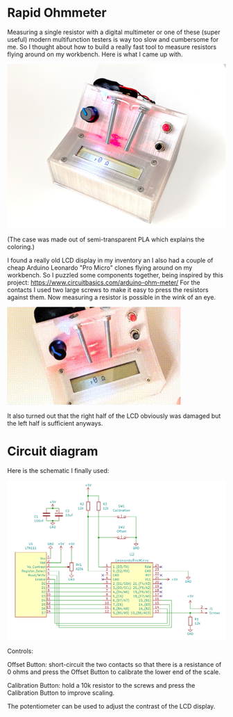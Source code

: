 # Rapid Ohmmeter

Measuring a single resistor with a digital multimeter or one of these (super useful) modern multifunction testers is way too slow and cumbersome for me. So I thought about how to build a really fast tool to measure resistors flying around on my workbench. Here is what I came up with.

<img src="media/photo1.jpg" width="600" />

(The case was made out of semi-transparent PLA which explains the coloring.)

I found a really old LCD display in my inventory an I also had a couple of cheap Arduino Leonardo "Pro Micro" clones flying around on my workbench. So I puzzled some components together, being inspired by this project: https://www.circuitbasics.com/arduino-ohm-meter/ For the contacts I used two large screws to make it easy to press the resistors against them. Now measuring a resistor is possible in the wink of an eye.

<img src="media/resistor.gif" width="400" />

It also turned out that the right half of the LCD obviously was damaged but the left half is sufficient anyways.

# Circuit diagram

Here is the schematic I finally used:

<img src="schematic.png" width="600" />

Controls:

Offset Button: short-circuit the two contacts so that there is a resistance of 0 ohms and press the Offset Button to calibrate the lower end of the scale.

Calibration Button: hold a 10k resistor to the screws and press the Calibration Button to improve scaling.

The potentiometer can be used to adjust the contrast of the LCD display.
